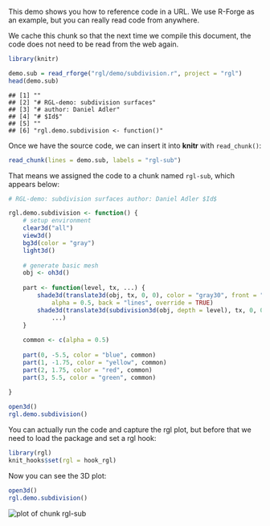 This demo shows you how to reference code in a URL. We use R-Forge as an example, but you can really read code from anywhere.

We cache this chunk so that the next time we compile this document, the code does not need to be read from the web again.

```r
library(knitr)
```

```r
demo.sub = read_rforge("rgl/demo/subdivision.r", project = "rgl")
head(demo.sub)
```

```
## [1] ""                                  
## [2] "# RGL-demo: subdivision surfaces"  
## [3] "# author: Daniel Adler"            
## [4] "# $Id$"                            
## [5] ""                                  
## [6] "rgl.demo.subdivision <- function()"
```

Once we have the source code, we can insert it into **knitr** with `read_chunk()`:


```r
read_chunk(lines = demo.sub, labels = "rgl-sub")
```

That means we assigned the code to a chunk named `rgl-sub`, which appears below:


```r
# RGL-demo: subdivision surfaces author: Daniel Adler $Id$

rgl.demo.subdivision <- function() {
    # setup environment
    clear3d("all")
    view3d()
    bg3d(color = "gray")
    light3d()
    
    # generate basic mesh
    obj <- oh3d()
    
    part <- function(level, tx, ...) {
        shade3d(translate3d(obj, tx, 0, 0), color = "gray30", front = "lines", 
            alpha = 0.5, back = "lines", override = TRUE)
        shade3d(translate3d(subdivision3d(obj, depth = level), tx, 0, 0), override = TRUE, 
            ...)
    }
    
    common <- c(alpha = 0.5)
    
    part(0, -5.5, color = "blue", common)
    part(1, -1.75, color = "yellow", common)
    part(2, 1.75, color = "red", common)
    part(3, 5.5, color = "green", common)
    
}

open3d()
rgl.demo.subdivision()
```

You can actually run the code and capture the rgl plot, but before that we need to load the package and set a rgl hook:


```r
library(rgl)
knit_hooks$set(rgl = hook_rgl)
```

Now you can see the 3D plot:


```r
open3d()
rgl.demo.subdivision()
```

![plot of chunk rgl-sub](http://db.yihui.name/knitr-examples/figure/046-read-rforge-rgl-sub-1.png)
